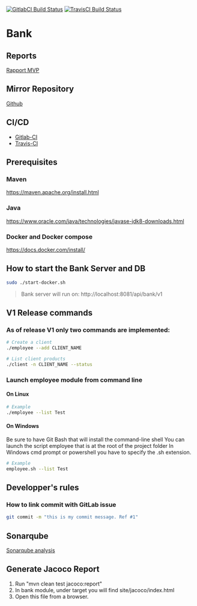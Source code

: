 [![GitlabCI Build Status](https://gitlab.com/eric.c.gagnon/bank/badges/master/pipeline.svg)](https://gitlab.com/eric.c.gagnon/bank/-/commits/master)
[![TravisCI Build Status](https://travis-ci.com/egagnon77/loremipsum-bank.svg?branch=master)](https://travis-ci.com/egagnon77/loremipsum-bank)

# Bank

## Reports
[Rapport MVP](https://gitlab.com/eric.c.gagnon/bank/-/raw/master/report/RapportLivrable1.pdf)

## Mirror Repository
[Github](https://github.com/egagnon77/loremipsum-bank)

## CI/CD
* [Gitlab-CI](https://gitlab.com/eric.c.gagnon/bank/pipelines)
* [Travis-CI](https://travis-ci.com/github/egagnon77/loremipsum-bank)

## Prerequisites

### Maven
https://maven.apache.org/install.html

### Java
https://www.oracle.com/java/technologies/javase-jdk8-downloads.html

### Docker and Docker compose
https://docs.docker.com/install/
  
## How to start the Bank Server and DB
```bash
sudo ./start-docker.sh
```
> Bank server will run on: http://localhost:8081/api/bank/v1

## V1 Release commands
### As of release V1 only two commands are implemented:
```bash
# Create a client
./employee --add CLIENT_NAME

# List client products
./client -n CLIENT_NAME --status
```

### Launch employee module from command line
#### On Linux
```bash
# Example
./employee --list Test
```

#### On Windows
Be sure to have Git Bash that will install the command-line shell
You can launch the script employee that is at the root of the project folder
In Windows cmd prompt or powershell you have to specify the .sh extension.

```bash
# Example
employee.sh --list Test
```

## Developper's rules

### How to link commit with GitLab issue
```bash
git commit -m "this is my commit message. Ref #1"
```

## Sonarqube 
[Sonarqube analysis](https://sonarcloud.io/dashboard?id=org.loremipsum%3Amgl7460-h20-bank)

## Generate Jacoco Report
1. Run "mvn clean test jacoco:report"
2. In bank module, under target you will find site/jacoco/index.html
3. Open this file from a browser.
